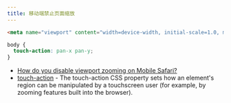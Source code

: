 ```yaml
---
title: 移动端禁止页面缩放
---
```


```html
<meta name="viewport" content="width=device-width, initial-scale=1.0, maximum-scale=1.0, user-scalable=no" />
```

```css
body {
  touch-action: pan-x pan-y;
}
```

- [How do you disable viewport zooming on Mobile Safari?](https://stackoverflow.com/questions/4389932/how-do-you-disable-viewport-zooming-on-mobile-safari)
- [touch-action](https://developer.mozilla.org/en-US/docs/Web/CSS/touch-action) - The touch-action CSS property sets how an element's region can be manipulated by a touchscreen user (for example, by zooming features built into the browser).
